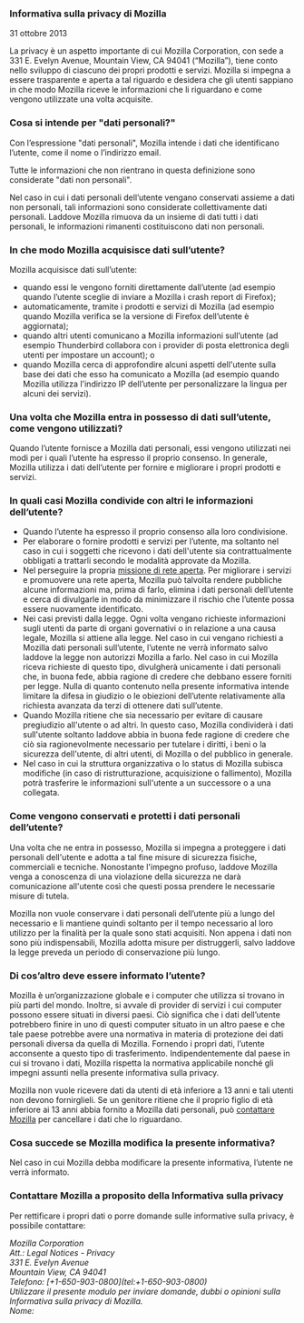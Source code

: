 ### Informativa sulla privacy di Mozilla
31 ottobre 2013

La privacy è un aspetto importante di cui Mozilla Corporation, con sede a 331 E. Evelyn Avenue, Mountain View, CA 94041 (“Mozilla”), tiene conto nello sviluppo di ciascuno dei propri prodotti e servizi. Mozilla si impegna a essere trasparente e aperta a tal riguardo e desidera che gli utenti sappiano in che modo Mozilla riceve le informazioni che li riguardano e come vengono utilizzate una volta acquisite.

### Cosa si intende per "dati personali?"

Con l’espressione "dati personali", Mozilla intende i dati che identificano l’utente, come il nome o l’indirizzo email.

Tutte le informazioni che non rientrano in questa definizione sono considerate "dati non personali".

Nel caso in cui i dati personali dell’utente vengano conservati assieme a dati non personali, tali informazioni sono considerate collettivamente dati personali. Laddove Mozilla rimuova da un insieme di dati tutti i dati personali, le informazioni rimanenti costituiscono dati non personali.

### In che modo Mozilla acquisisce dati sull’utente?

Mozilla acquisisce dati sull’utente:

- quando essi le vengono forniti direttamente dall’utente (ad esempio quando l’utente sceglie di inviare a Mozilla i crash report di Firefox);
- automaticamente, tramite i prodotti e servizi di Mozilla (ad esempio quando Mozilla verifica se la versione di Firefox dell’utente è aggiornata);
- quando altri utenti comunicano a Mozilla informazioni sull’utente (ad esempio Thunderbird collabora con i provider di posta elettronica degli utenti per impostare un account); o
- quando Mozilla cerca di approfondire alcuni aspetti dell'utente sulla base dei dati che esso ha comunicato a Mozilla (ad esempio quando Mozilla utilizza l'indirizzo IP dell’utente per personalizzare la lingua per alcuni dei servizi).

### Una volta che Mozilla entra in possesso di dati sull’utente, come vengono utilizzati?

Quando l’utente fornisce a Mozilla dati personali, essi vengono utilizzati nei modi per i quali l’utente ha espresso il proprio consenso. In generale, Mozilla utilizza i dati dell’utente per fornire e migliorare i propri prodotti e servizi.

### In quali casi Mozilla condivide con altri le informazioni dell’utente?

- Quando l’utente ha espresso il proprio consenso alla loro condivisione.
- Per elaborare o fornire prodotti e servizi per l’utente, ma soltanto nel caso in cui i soggetti che ricevono i dati dell'utente sia contrattualmente obbligati a trattarli secondo le modalità approvate da Mozilla.
- Nel perseguire la propria [missione di rete aperta](http://www.mozilla.org/about/manifesto.html). Per migliorare i servizi e promuovere una rete aperta, Mozilla può talvolta rendere pubbliche alcune informazioni ma, prima di farlo, elimina i dati personali dell’utente e cerca di divulgarle in modo da minimizzare il rischio che l’utente possa essere nuovamente identificato.
- Nei casi previsti dalla legge. Ogni volta vengano richieste informazioni sugli utenti da parte di organi governativi o in  relazione a una causa legale, Mozilla si attiene alla legge. Nel caso in cui vengano richiesti a Mozilla dati personali sull’utente, l’utente ne verrà informato salvo laddove la legge non autorizzi Mozilla a farlo. Nel caso in cui Mozilla riceva richieste di questo tipo, divulgherà unicamente i dati personali che, in buona fede, abbia ragione di credere che debbano essere forniti per legge. Nulla di quanto contenuto nella presente informativa intende limitare la difesa in giudizio o le obiezioni dell’utente relativamente alla richiesta avanzata da terzi di ottenere dati sull’utente.
- Quando Mozilla ritiene che sia necessario per evitare di causare pregiudizio all'utente o ad altri. In questo caso, Mozilla condividerà i dati sull'utente soltanto laddove abbia in buona fede ragione di credere che ciò sia ragionevolmente necessario per tutelare i diritti, i beni o la sicurezza dell'utente, di altri utenti, di Mozilla o del pubblico in generale.
- Nel caso in cui la struttura organizzativa o lo status di Mozilla subisca modifiche (in caso di ristrutturazione, acquisizione o fallimento), Mozilla potrà trasferire le informazioni sull'utente a un successore o a una collegata.

### Come vengono conservati e protetti i dati personali dell’utente?

Una volta che ne entra in possesso, Mozilla si impegna a proteggere i dati personali dell'utente e adotta a tal fine misure di sicurezza fisiche, commerciali e tecniche. Nonostante l'impegno profuso, laddove Mozilla venga a conoscenza di una violazione della sicurezza ne darà comunicazione all'utente così che questi possa prendere le necessarie misure di tutela.

Mozilla non vuole conservare i dati personali dell’utente più a lungo del necessario e li mantiene quindi soltanto per il tempo necessario al loro utilizzo per la finalità per la quale sono stati acquisiti. Non appena i dati non sono più indispensabili, Mozilla adotta misure per distruggerli, salvo laddove la legge preveda un periodo di conservazione più lungo.

### Di cos’altro deve essere informato l’utente?

Mozilla è un’organizzazione globale e i computer che utilizza si trovano in più parti del mondo. Inoltre, si avvale di provider di servizi i cui computer possono essere situati in diversi paesi. Ciò significa che i dati dell’utente potrebbero finire in uno di questi computer situato in un altro paese e che tale paese potrebbe avere una normativa in materia di protezione dei dati personali diversa da quella di Mozilla. Fornendo i propri dati, l’utente acconsente a questo tipo di trasferimento. Indipendentemente dal paese in cui si trovano i dati, Mozilla rispetta la normativa applicabile nonché gli impegni assunti nella presente informativa sulla privacy.

Mozilla non vuole ricevere dati da utenti di età inferiore a 13 anni e tali utenti non devono fornirglieli. Se un genitore ritiene che il proprio figlio di età inferiore ai 13 anni abbia fornito a Mozilla dati personali, può [contattare Mozilla](https://www.mozilla.org/privacy/policies/firefox-os/#top) per cancellare i dati che lo riguardano.

### Cosa succede se Mozilla modifica la presente informativa?

Nel caso in cui Mozilla debba modificare la presente informativa, l’utente ne verrà informato.

### Contattare Mozilla a proposito della Informativa sulla privacy

Per rettificare i propri dati o porre domande sulle informative sulla privacy, è possibile contattare:

<address>
  Mozilla Corporation<br>
  Att.: Legal Notices - Privacy<br>
  331 E. Evelyn Avenue<br>
  Mountain View, CA 94041<br>
  Telefono: [+1-650-903-0800](tel:+1-650-903-0800)<br>
  Utilizzare il presente modulo per inviare domande, dubbi o opinioni sulla <br>Informativa sulla privacy di Mozilla.<br>
  Nome:
</address>
